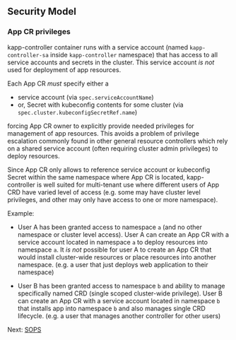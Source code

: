 ## Security Model

### App CR privileges

kapp-controller container runs with a service account (named `kapp-controller-sa` inside `kapp-controller` namespace) that has access to all service accounts and secrets in the cluster. This service account *is not* used for deployment of app resources.

Each App CR *must* specify either a

- service account (via `spec.serviceAccountName`)
- or, Secret with kubeconfig contents for some cluster (via `spec.cluster.kubeconfigSecretRef.name`)

forcing App CR owner to explicitly provide needed privileges for management of app resources. This avoids a problem of privilege escalation commonly found in other general resource controllers which rely on a shared service account (often requiring cluster admin privileges) to deploy resources.

Since App CR only allows to reference service account or kubeconfig Secret within the same namespace where App CR is located, kapp-controller is well suited for multi-tenant use where different users of App CRD have varied level of access (e.g. some may have cluster level privileges, and other may only have access to one or more namespace).

Example:

- User A has been granted access to namespace `a` (and no other namespace or cluster level access). User A can create an App CR with a service account located in namespace `a` to deploy resources into namespace `a`. It _is not_ possible for user A to create an App CR that would install cluster-wide resources or place resources into another namespace. (e.g. a user that just deploys web application to their namespace)

- User B has been granted access to namespace `b` and ability to manage specifically named CRD (single scoped cluster-wide privilege). User B can create an App CR with a service account located in namespace `b` that installs app into namespace `b` and also manages single CRD lifecycle. (e.g. a user that manages another controller for other users)

Next: [SOPS](sops.md)
